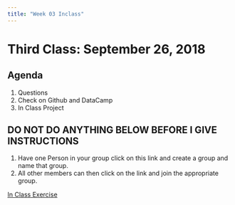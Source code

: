 ```yaml
---
title: "Week 03 Inclass"
---
```



# Third Class:  September 26, 2018


## Agenda

1. Questions
2. Check on Github and DataCamp
3. In Class Project



## DO NOT DO ANYTHING BELOW BEFORE I GIVE INSTRUCTIONS

1. Have one Person in your group click on this link and create a group and name that group. 
2. All other members can then click on the link and join the appropriate group. 

[In Class Exercise](https://classroom.github.com/g/0Im5MIJa)